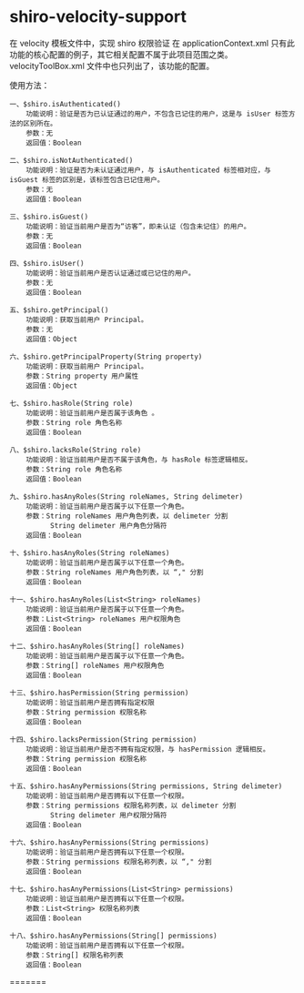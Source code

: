 shiro-velocity-support
==============

在 velocity 模板文件中，实现 shiro 权限验证
在 applicationContext.xml 只有此功能的核心配置的例子，其它相关配置不属于此项目范围之类。
velocityToolBox.xml 文件中也只列出了，该功能的配置。

使用方法：

	一、$shiro.isAuthenticated()
		功能说明：验证是否为已认证通过的用户，不包含已记住的用户，这是与 isUser 标签方法的区别所在。
		参数：无
		返回值：Boolean

	二、$shiro.isNotAuthenticated()
		功能说明：验证是否为未认证通过用户，与 isAuthenticated 标签相对应，与 isGuest 标签的区别是，该标签包含已记住用户。
		参数：无
		返回值：Boolean

	三、$shiro.isGuest()
		功能说明：验证当前用户是否为“访客”，即未认证（包含未记住）的用户。
		参数：无
		返回值：Boolean

	四、$shiro.isUser()
		功能说明：验证当前用户是否认证通过或已记住的用户。
		参数：无
		返回值：Boolean

	五、$shiro.getPrincipal()
		功能说明：获取当前用户 Principal。
		参数：无
		返回值：Object

	六、$shiro.getPrincipalProperty(String property)
		功能说明：获取当前用户 Principal。
		参数：String property 用户属性
		返回值：Object

	七、$shiro.hasRole(String role)
		功能说明：验证当前用户是否属于该角色 。
		参数：String role 角色名称
		返回值：Boolean

	八、$shiro.lacksRole(String role)
		功能说明：验证当前用户是否不属于该角色，与 hasRole 标签逻辑相反。
		参数：String role 角色名称
		返回值：Boolean

	九、$shiro.hasAnyRoles(String roleNames, String delimeter)
		功能说明：验证当前用户是否属于以下任意一个角色。
		参数：String roleNames 用户角色列表，以 delimeter 分割
			  String delimeter 用户角色分隔符
		返回值：Boolean

	十、$shiro.hasAnyRoles(String roleNames)
		功能说明：验证当前用户是否属于以下任意一个角色。
		参数：String roleNames 用户角色列表，以 “," 分割
		返回值：Boolean

	十一、$shiro.hasAnyRoles(List<String> roleNames)
		功能说明：验证当前用户是否属于以下任意一个角色。
		参数：List<String> roleNames 用户权限角色
		返回值：Boolean

	十二、$shiro.hasAnyRoles(String[] roleNames)
		功能说明：验证当前用户是否属于以下任意一个角色。
		参数：String[] roleNames 用户权限角色
		返回值：Boolean

	十三、$shiro.hasPermission(String permission)
		功能说明：验证当前用户是否拥有指定权限
		参数：String permission 权限名称
		返回值：Boolean

	十四、$shiro.lacksPermission(String permission)
		功能说明：验证当前用户是否不拥有指定权限，与 hasPermission 逻辑相反。
		参数：String permission 权限名称
		返回值：Boolean

	十五、$shiro.hasAnyPermissions(String permissions, String delimeter)
		功能说明：验证当前用户是否拥有以下任意一个权限。
		参数：String permissions 权限名称列表，以 delimeter 分割
			  String delimeter 用户权限分隔符
		返回值：Boolean

	十六、$shiro.hasAnyPermissions(String permissions)
		功能说明：验证当前用户是否拥有以下任意一个权限。
		参数：String permissions 权限名称列表，以 “," 分割
		返回值：Boolean

	十七、$shiro.hasAnyPermissions(List<String> permissions)
		功能说明：验证当前用户是否拥有以下任意一个权限。
		参数：List<String> 权限名称列表
		返回值：Boolean

	十八、$shiro.hasAnyPermissions(String[] permissions)
		功能说明：验证当前用户是否拥有以下任意一个权限。
		参数：String[] 权限名称列表
		返回值：Boolean
=======